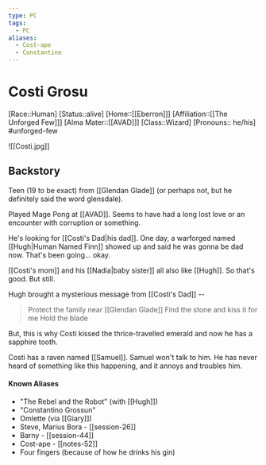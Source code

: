 ```yaml
---
type: PC
tags:
  - PC
aliases:
  - Cost-ape
  - Constantine
---
```


# Costi Grosu
[Race::Human]
[Status::alive]
[Home::[[Eberron]]]
[Affiliation::[[The Unforged Few]]]
[Alma Mater::[[AVAD]]]
[Class::Wizard]
[Pronouns:: he/his]
#unforged-few 

![[Costi.jpg]]

## Backstory
Teen (19 to be exact) from [[Glendan Glade]] (or perhaps not, but he definitely said the word glensdale).

Played Mage Pong at [[AVAD]]. Seems to have had a long lost love or an encounter with corruption or something. 

He's looking for [[Costi's Dad|his dad]]. One day, a warforged named [[Hugh|Human Named Finn]] showed up and said he was gonna be dad now. That's been going... okay.

[[Costi's mom]] and his [[Nadia|baby sister]] all also like [[Hugh]]. So that's good. But still.

Hugh brought a mysterious message from [[Costi's Dad]] -- 

>Protect the family near [[Glendan Glade]]
>Find the stone and kiss it for me
>Hold the blade

But, this is why Costi kissed the thrice-travelled emerald and now he has a sapphire tooth. 

Costi has a raven named [[Samuel]]. Samuel won't talk to him. He has never heard of something like this happening, and it annoys and troubles him. 

#### Known Aliases
* "The Rebel and the Robot" (with [[Hugh]])
* "Constantino Grossun"
* Omlette (via [[Giary]])
* Steve, Marius Bora - [[session-26]]
* Barny - [[session-44]]
* Cost-ape - [[notes-52]]
* Four fingers (because of how he drinks his gin)


